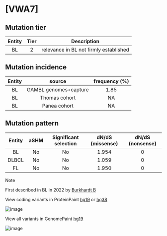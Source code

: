 # [VWA7]

## Mutation tier

|Entity|Tier|Description                           |
|:------:|:----:|--------------------------------------|
|BL    |2   |relevance in BL not firmly established|
## Mutation incidence

|Entity|source               |frequency (%)|
|:------:|:---------------------:|:-------------:|
|BL    |GAMBL genomes+capture|1.85         |
|BL    |Thomas cohort        |  NA         |
|BL    |Panea cohort         |  NA         |

## Mutation pattern

|Entity|aSHM|Significant selection|dN/dS (missense)|dN/dS (nonsense)|
|:------:|:----:|:---------------------:|:----------------:|:----------------:|
|BL    |No  |No                   |1.954           |0               |
|DLBCL |No  |No                   |1.059           |0               |
|FL    |No  |No                   |1.950           |0               |


> [!NOTE]
> First described in BL in 2022 by [Burkhardt B](https://pubmed.ncbi.nlm.nih.gov/35794096)

View coding variants in ProteinPaint [hg19](https://www.bcgsc.ca/downloads/morinlab/GAMBL/test/genes/VWA7_protein.html)  or [hg38](https://www.bcgsc.ca/downloads/morinlab/GAMBL/test/genes/VWA7_protein_hg38.html)

![image](../../images/proteinpaint/VWA7_NM_025258.svg)

View all variants in GenomePaint [hg19](https://www.bcgsc.ca/downloads/morinlab/GAMBL/test/genes/VWA7.html)

![image](../../images/proteinpaint/VWA7.svg)
